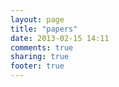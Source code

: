 ```yaml
---
layout: page
title: "papers"
date: 2013-02-15 14:11
comments: true
sharing: true
footer: true
---
```

